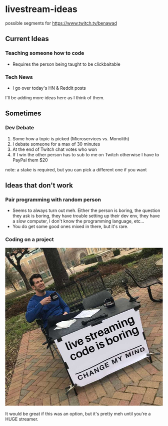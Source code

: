 # livestream-ideas
possible segments for https://www.twitch.tv/benawad

## Current Ideas

### Teaching someone how to code

- Requires the person being taught to be clickbaitable

### Tech News

- I go over today's HN & Reddit posts

I'll be adding more ideas here as I think of them.

## Sometimes

### Dev Debate

1. Some how a topic is picked (Microservices vs. Monolith)
2. I debate someone for a max of 30 minutes
3. At the end of Twitch chat votes who won
4. If I win the other person has to sub to me on Twitch otherwise I have to PayPal them $20

note: a stake is required, but you can pick a different one if you want

## Ideas that don't work

### Pair programming with random person

- Seems to always turn out meh. Either the person is boring, the question they ask is boring, they have trouble setting up their dev env, they have a slow computer, I don't know the programming language, etc... 
- You do get some good ones mixed in there, but it's rare.

### Coding on a project

![livestreaming code is boring](https://github.com/benawad/livestream-ideas/blob/master/livestream-code.jpg?raw=true)

It would be great if this was an option, but it's pretty meh until you're a HUGE streamer. 
